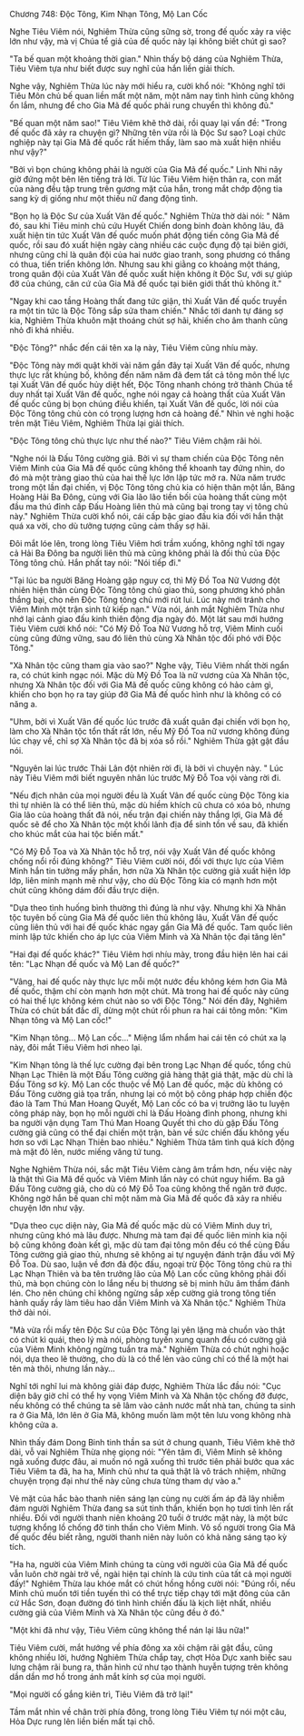 




Chương 748: Độc Tông, Kim Nhạn Tông, Mộ Lan Cốc




Nghe Tiêu Viêm nói, Nghiêm Thừa cũng sững sờ, trong đế quốc xảy ra việc lớn như vậy, mà vị Chúa tể giả của đế quốc này lại không biết chút gì sao?

"Ta bế quan một khoảng thời gian." Nhìn thấy bộ dáng của Nghiêm Thừa, Tiêu Viêm tựa như biết được suy nghĩ của hắn liền giải thích.

Nghe vậy, Nghiêm Thừa lúc này mới hiểu ra, cười khổ nói: "Không nghĩ tới Tiêu Môn chủ bế quan liền mất một năm, một năm nay tình hình cũng không ổn lắm, nhưng để cho Gia Mã đế quốc phải rung chuyển thì không đủ."

"Bế quan một năm sao!" Tiêu Viêm khẽ thở dài, rồi quay lại vấn đề: "Trong đế quốc đã xảy ra chuyện gì? Những tên vừa rồi là Độc Sư sao? Loại chức nghiệp này tại Gia Mã đế quốc rất hiếm thấy, làm sao mà xuất hiện nhiều như vậy?"

"Bởi vì bọn chúng không phải là người của Gia Mã đế quốc." Linh Nhi nãy giờ đứng một bên lên tiếng trả lời. Từ lúc Tiêu Viêm hiện thân ra, con mắt của nàng đều tập trung trên gương mặt của hắn, trong mắt chớp động tia sang kỳ dị giống như một thiếu nữ đang động tình.

"Bọn họ là Độc Sư của Xuất Vân đế quốc." Nghiêm Thừa thờ dài nói: " Năm đó, sau khi Tiêu minh chủ cứu Huyết Chiến dong binh đoàn không lâu, đã xuất hiện tin tức Xuất Vân đế quốc muốn phát động tiến công Gia Mã đế quốc, rồi sau đó xuất hiện ngày càng nhiều các cuộc đụng độ tại biên giới, nhưng cũng chỉ là quân đội của hai nước giao tranh, song phương có thắng có thua, tiến triển không lớn. Nhưng sau khi giằng co khoảng một tháng, trong quân đội của Xuất Vân đế quốc xuất hiện không ít Độc Sư, với sự giúp đỡ của chúng, căn cứ của Gia Mã đế quốc tại biên giới thất thủ không ít."

"Ngay khi cao tầng Hoàng thất đang tức giận, thì Xuất Vân đế quốc truyền ra một tin tức là Độc Tông sắp sửa tham chiến." Nhắc tới danh tự đáng sợ kia, Nghiêm Thừa khuôn mặt thoáng chút sợ hãi, khiến cho âm thanh cũng nhỏ đi khá nhiều.

"Độc Tông?" nhắc đến cái tên xa lạ này, Tiêu Viêm cũng nhíu mày.

"Độc Tông này mới quật khởi vài năm gần đây tại Xuất Vân đế quốc, nhưng thực lực rất khủng bố, không đến năm năm đã đem tất cả tông môn thế lực tại Xuất Vân đế quốc hủy diệt hết, Độc Tông nhanh chóng trở thành Chúa tể duy nhất tại Xuất Vân đế quốc, nghe nói ngay cả hoàng thất của Xuất Vân đế quốc cũng bị bọn chúng điều khiển, tại Xuất Vân đế quốc, lời nói của Độc Tông tông chủ còn có trọng lượng hơn cả hoàng đế." Nhìn vẻ nghi hoặc trên mặt Tiêu Viêm, Nghiêm Thừa lại giải thích.

"Độc Tông tông chủ thực lực như thế nào?" Tiêu Viêm chậm rãi hỏi.

"Nghe nói là Đấu Tông cường giả. Bởi vì sự tham chiến của Độc Tông nên Viêm Minh của Gia Mã đế quốc cũng không thể khoanh tay đứng nhìn, do đó mà một tràng giao thủ của hai thế lực lớn lập tức mở ra. Nửa năm trước trong một lần đại chiến, vị Độc Tông tông chủ kia có hiện thân một lần, Băng Hoàng Hải Ba Đông, cùng với Gia lão lão tiền bối của hoàng thất cùng một đầu ma thú đỉnh cấp Đấu Hoàng liên thủ mà cũng bại trong tay vị tông chủ này." Nghiêm Thừa cười khổ nói, cái cấp bậc giao đấu kia đối với hắn thật quá xa vời, cho dù tưởng tượng cũng cảm thấy sợ hãi.

Đôi mắt lóe lên, trong lòng Tiêu Viêm hơi trầm xuống, không nghĩ tới ngay cả Hải Ba Đông ba người liên thủ mà cũng không phải là đối thủ của Độc Tông tông chủ. Hắn phất tay nói: "Nói tiếp đi."

"Tại lúc ba người Băng Hoàng gặp nguy cơ, thì Mỹ Đồ Toa Nữ Vương đột nhiên hiện thân cùng Độc Tông tông chủ giao thủ, song phương khó phân thắng bại, cho nên Độc Tông tông chủ mới rút lui. Lúc này mới tránh cho Viêm Minh một trận sinh tử kiếp nạn." Vừa nói, ánh mắt Nghiêm Thừa như nhớ lại cảnh giao đấu kinh thiên động địa ngày đó. Một lát sau mới hướng Tiêu Viêm cười khổ nói: "Có Mỹ Đồ Toa Nữ Vương hỗ trợ, Viêm Minh cuối cùng cũng đứng vững, sau đó liên thủ cùng Xà Nhân tộc đối phó với Độc Tông."

"Xà Nhân tộc cũng tham gia vào sao?" Nghe vậy, Tiêu Viêm nhất thời ngẩn ra, có chút kinh ngạc nói. Mặc dù Mỹ Đồ Toa là nữ vương của Xà Nhân tộc, nhưng Xà Nhân tộc đối với Gia Mã đế quốc cũng không có hảo cảm gì, khiến cho bọn họ ra tay giúp đỡ Gia Mã đế quốc hình như là không có có năng a.

"Uhm, bởi vì Xuất Vân đế quốc lúc trước đã xuất quân đại chiến với bọn họ, làm cho Xà Nhân tộc tổn thất rất lớn, nếu Mỹ Đồ Toa nữ vương không đúng lúc chạy về, chỉ sợ Xà Nhân tộc đã bị xóa sổ rồi." Nghiêm Thừa gật gật đầu nói.

"Nguyên lai lúc trước Thải Lân đột nhiên rời đi, là bởi vì chuyện này. " Lúc này Tiêu Viêm mới biết nguyên nhân lúc trước Mỹ Đỗ Toa vội vàng rời đi.

"Nếu địch nhân của mọi người đều là Xuất Vân đế quốc cùng Độc Tông kia thì tự nhiên là có thể liên thủ, mặc dù hiềm khích cũ chưa có xóa bỏ, nhưng Gia lão của hoàng thất đã nói, nếu trận đại chiến này thắng lợi, Gia Mã đế quốc sẽ để cho Xà Nhân tộc một khối lãnh địa để sinh tồn về sau, đã khiến cho khúc mắt của hai tộc biến mất."

"Có Mỹ Đỗ Toa và Xà Nhân tộc hỗ trợ, nói vậy Xuất Vân đế quốc không chống nổi rồi đúng không?" Tiêu Viêm cười nói, đối với thực lực của Viêm Minh hắn tin tưởng mấy phần, hơn nữa Xà Nhân tộc cường giả xuất hiện lớp lớp, liên minh mạnh mẽ như vậy, cho dù Độc Tông kia có mạnh hơn một chút cũng không dám đối đầu trực diện.

"Dựa theo tình huống bình thường thì đúng là như vậy. Nhưng khi Xà Nhân tộc tuyên bố cùng Gia Mã đế quốc liên thủ không lâu, Xuất Vân đế quốc cũng liên thủ với hai đế quốc khác ngay gần Gia Mã đế quốc. Tam quốc liên minh lập tức khiến cho áp lực của Viêm Minh và Xà Nhân tộc đại tăng lên"

"Hai đại đế quốc khác?" Tiêu Viêm hơi nhíu mày, trong đầu hiện lên hai cái tên: "Lạc Nhạn đế quốc và Mộ Lan đế quốc?"

"Vâng, hai đế quốc này thực lực mỗi một nước đều không kém hơn Gia Mã đế quốc, thậm chí còn mạnh hơn một chút. Mà trong hai đế quốc này cũng có hai thế lực không kém chút nào so với Độc Tông." Nói đến đây, Nghiêm Thừa có chút bất đắc dĩ, dừng một chút rồi phun ra hai cái tông môn: "Kim Nhạn tông và Mộ Lan cốc!"

"Kim Nhạn tông... Mộ Lan cốc..." Miệng lẩm nhẩm hai cái tên có chút xa lạ này, đôi mắt Tiêu Viêm hơi nheo lại.

"Kim Nhạn tông là thế lực cường đại bên trong Lạc Nhạn đế quốc, tổng chủ Nhạn Lạc Thiên là một Đấu Tông cường giả hàng thật giá thật, mặc dù chỉ là Đấu Tông sơ kỳ. Mộ Lan cốc thuộc về Mộ Lan đế quốc, mặc dù không có Đấu Tông cường giả tọa trấn, nhưng lại có một bộ công pháp hợp chiến độc đáo là Tam Thú Man Hoang Quyết, Mộ Lan cốc có ba vị trưởng lão tu luyện công pháp này, bọn họ mỗi người chỉ là Đấu Hoàng đỉnh phong, nhưng khi ba người vận dụng Tam Thú Man Hoang Quyết thì cho dù gặp Đấu Tông cường giả cũng có thể đại chiến một trận, bàn về sức chiến đấu không yếu hơn so với Lạc Nhạn Thiên bao nhiêu." Nghiêm Thừa tâm tình quá kích động mà mặt đỏ lên, nước miếng văng tứ tung.

Nghe Nghiêm Thừa nói, sắc mặt Tiêu Viêm càng âm trầm hơn, nếu việc này là thật thì Gia Mã đế quốc và Viêm Minh lần này có chút nguy hiểm. Ba gã Đấu Tông cường giả, cho dù có Mỹ Đỗ Toa cũng không thể ngăn trở được. Không ngờ hắn bế quan chỉ một năm mà Gia Mã đế quốc đã xảy ra nhiều chuyện lớn như vậy.

"Dựa theo cục diện này, Gia Mã đế quốc mặc dù có Viêm Minh duy trì, nhưng cũng khó mà lâu được. Nhưng mà tam đại đế quốc liên minh kia nội bộ cũng không đoàn kết gì, mặc dù tam đại tông môn đều có thể cùng Đấu Tông cường giả giao thủ, nhưng sẽ không ai tự nguyện đánh trận đầu với Mỹ Đỗ Toa. Dù sao, luận về đơn đả độc đấu, ngoại trừ Độc Tông tông chủ ra thì Lạc Nhạn Thiên và ba tên trưởng lão của Mộ Lan cốc cũng không phải đối thủ, mà bọn chúng còn lo lắng nếu bị thương sẽ bị minh hữu âm thầm đánh lén. Cho nên chúng chỉ không ngừng sắp xếp cường giả trong tông tiến hành quấy rầy làm tiêu hao dần Viêm Minh và Xà Nhân tộc." Nghiêm Thừa thở dài nói.

"Mà vừa rồi mấy tên Độc Sư của Độc Tông lại yên lặng mà chuồn vào thật có chút kì quái, theo lý mà nói, phòng tuyến xung quanh đều có cường giả của Viêm Minh không ngừng tuần tra mà." Nghiêm Thừa có chút nghi hoặc nói, dựa theo lẽ thường, cho dù là có thể lẻn vào cũng chỉ có thể là một hai tên mà thôi, nhưng lần này…

Nghĩ tới nghĩ lui mà không giải đáp được, Nghiêm Thừa lắc đầu nói: "Cục diện bây giờ chỉ có thể hy vọng Viêm Minh và Xà Nhân tộc chống đỡ được, nếu không có thể chúng ta sẽ lâm vào cảnh nước mất nhà tan, chúng ta sinh ra ở Gia Mã, lớn lên ở Gia Mã, không muốn làm một tên lưu vong không nhà không cửa a.

Nhìn thấy đám Dong Binh tinh thần sa sút ở chung quanh, Tiêu Viêm khẽ thở dài, vỗ vai Nghiêm Thừa nhẹ giọng nói: "Yên tâm đi, Viêm Minh sẽ không ngã xuống được đâu, ai muốn nó ngã xuống thì trước tiên phải bước qua xác Tiêu Viêm ta đã, ha ha, Minh chủ như ta quả thật là vô trách nhiệm, những chuyện trọng đại như thế này cũng chưa từng tham dự vào a."

Vẻ mặt của hắc bào thanh niên sáng lạn cùng nụ cười ấm áp đã lây nhiễm đám người Nghiêm Thừa đang sa sút tinh thần, khiến bọn họ tươi tỉnh lên rất nhiều. Đối với người thanh niên khoảng 20 tuổi ở trước mặt này, là một bức tượng khổng lồ chống đỡ tinh thần cho Viêm Minh. Vô số người trong Gia Mã đế quốc đều biết rằng, người thanh niên này luôn có khả năng sáng tạo kỳ tích.

"Ha ha, người của Viêm Minh chúng ta cùng với người của Gia Mã đế quốc vẫn luôn chờ ngài trở về, ngài hiện tại chính là cứu tinh của tất cả mọi người đấy!" Nghiêm Thừa lau khóe mắt có chút hồng hồng cười nói: "Đúng rồi, nếu Minh chủ muốn tới tiền tuyến thì có thể trực tiếp chạy tới mặt đông của căn cứ Hắc Sơn, đoạn đường đó tình hình chiến đấu là kịch liệt nhất, nhiều cường giả của Viêm Minh và Xà Nhân tộc cũng đều ở đó."

"Một khi đã như vậy, Tiêu Viêm cũng không thể nán lại lâu nữa!"

Tiêu Viêm cười, mắt hướng về phía đông xa xôi chậm rãi gật đầu, cũng không nhiều lời, hướng Nghiêm Thừa chắp tay, chợt Hỏa Dực xanh biếc sau lưng chậm rãi bung ra, thân hình cứ như tạo thành huyễn tượng trên không dần dần mơ hồ trong ánh mắt kính sợ của mọi người.

"Mọi người cố gắng kiên trì, Tiêu Viêm đã trở lại!"

Tầm mắt nhìn về chân trời phía đông, trong lòng Tiêu Viêm tự nói một câu, Hỏa Dực rung lên liền biến mất tại chỗ.




